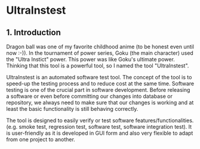 # UltraInstest

## 1. Introduction
Dragon ball was one of my favorite childhood anime (to be honest even until now :-)). In the tournament of power series, Goku (the main character) used
the "Ultra Instict" power. This power was like Goku's ultimate power. Thinking that this tool is a powerful tool, so I named the tool "UltraInstest".

UltraInstest is an automated software test tool. The concept of the tool is to speed-up the testing process and to reduce cost at the same time.
Software testing is one of the crucial part in software development. Before releasing a software or even before committing our changes into database or repository,
we always need to make sure that our changes is working and at least the basic functionality is still behaving correctly.

The tool is designed to easily verify or test software features/functionalities.(e.g. smoke test, regression test, software test, software integration test).
It is user-friendly as it is developed in GUI form and also very flexible to adapt from one project to another.